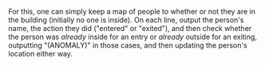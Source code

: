 For this, one can simply keep a map of people to whether or not they are in the building (initially no one is inside). On each line, output the person's name, the action they did ("entered" or "exited"), and then check whether the person was *already* inside for an entry or *already* outside for an exiting, outputting "(ANOMALY)" in those cases, and then updating the person's location either way.
 